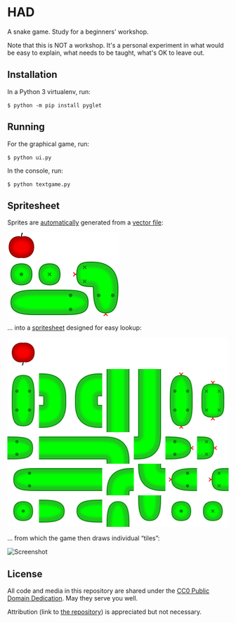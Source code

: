 # HAD

A snake game. Study for a beginners' workshop.

Note that this is NOT a workshop.
It's a personal experiment in what would be easy to explain, what needs to be taught, what's OK to leave out.

## Installation

In a Python 3 virtualenv, run:

```console
$ python -m pip install pyglet
```

## Running

For the graphical game, run:

```console
$ python ui.py
```

In the console, run:

```console
$ python textgame.py
```

## Spritesheet

Sprites are [automatically](./make_sprites.py) generated from a [vector file](./sprites.svg):

![Master vector](./sprites.svg)

... into a [spritesheet](./sprites.png) designed for easy lookup:

![Spritesheet](./sprites.png)

... from which the game then draws individual “tiles”:

![Screenshot](./screenshot.png)


## License

All code and media in this repository are shared under
the [CC0 Public Domain Dedication](https://creativecommons.org/publicdomain/zero/1.0/).
May they serve you well.

Attribution (link to [the repository](https://github.com/encukou/had))
is appreciated but not necessary.
